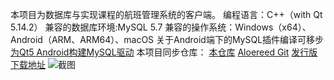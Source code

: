本项目为数据库与实现课程的航班管理系统的客户端。
编程语言：C++（with Qt 5.14.2）
兼容的数据库环境:MySQL 5.7
兼容的操作系统：Windows（x64）、Android（ARM、ARM64）、macOS
关于Android端下的MySQL插件编译可移步[为Qt5 Android构建MySQL驱动](https://gitee.com/aloereed/Qt_Android_MySQL_Plugin)
本项目同步仓库：
[本仓库](https://gitee.com/aloereed/Flightman-Client)
[Aloereed Git](https://git.aloereed.cc/Aloereed/flightman-client)
[发行版下载地址](https://gitee.com/aloereed/Flightman-Client/releases/v1.2.0)
![截图](https://images.gitee.com/uploads/images/2020/0712/163714_c1fd2229_7598170.png "截图")
